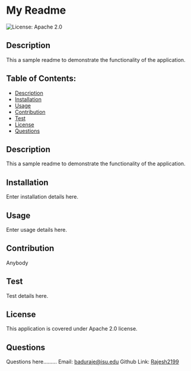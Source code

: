 # My Readme

![License: Apache 2.0](https://img.shields.io/badge/License-Apache%202.0-blue.svg)


## Description
This a sample readme to demonstrate the functionality of the application.

## Table of Contents:
- [Description](#description)
- [Installation](#installation)
- [Usage](#usage)
- [Contribution](#contribution)
- [Test](#test)
- [License](#license)
- [Questions](#questions)

## Description
This a sample readme to demonstrate the functionality of the application.

## Installation
Enter installation details here.

## Usage
Enter usage details here.

## Contribution
Anybody

## Test
Test details here.

## License
This application is covered under Apache 2.0 license.

## Questions
Questions here.........
Email:
baduraje@isu.edu
Github Link:
[Rajesh2199](https://github.com/Rajesh2199)

